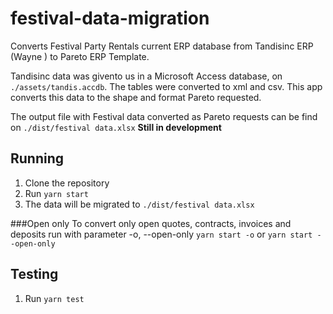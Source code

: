 # festival-data-migration

Converts Festival Party Rentals current ERP database from Tandisinc ERP (Wayne ) to Pareto ERP Template.

Tandisinc data was givento us in a Microsoft Access database, on ```./assets/tandis.accdb```. The tables were converted to xml and csv. This app converts this data to the shape and format Pareto requested.

The output file with Festival data converted as Pareto requests can be find on ```./dist/festival data.xlsx``` **Still in development**

## Running
1) Clone the repository
2) Run ```yarn start```
3) The data will be migrated to ```./dist/festival data.xlsx```

###Open only
To convert only open quotes, contracts, invoices and deposits run with parameter -o, --open-only
```yarn start -o```
or
```yarn start --open-only```

## Testing
1) Run ```yarn test```
